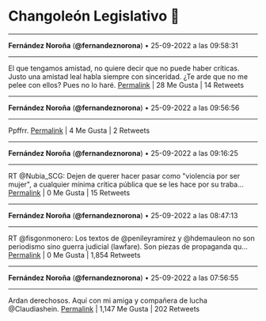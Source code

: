 # Changoleón Legislativo 🙈
*****
**Fernández Noroña** (**@fernandeznorona**) • 25-09-2022 a las 09:58:31
*****
El que tengamos amistad, no quiere decir que no puede haber críticas. Justo una amistad leal habla siempre con sinceridad. ¿Te arde que no me pelee con ellos? Pues no lo haré.
[Permalink](https://twitter.com/fernandeznorona/status/1574096019670806529) | 28 Me Gusta | 14 Retweets
*****
**Fernández Noroña** (**@fernandeznorona**) • 25-09-2022 a las 09:56:56
*****
Ppffrr.
[Permalink](https://twitter.com/fernandeznorona/status/1574095622092820481) | 4 Me Gusta | 2 Retweets
*****
**Fernández Noroña** (**@fernandeznorona**) • 25-09-2022 a las 09:16:25
*****
RT @Nubia_SCG: Dejen de querer hacer pasar como  "violencia por ser mujer", a cualquier mínima crítica pública que se les hace por su traba…
[Permalink](https://twitter.com/fernandeznorona/status/1574085426478190592) | 0 Me Gusta | 15 Retweets
*****
**Fernández Noroña** (**@fernandeznorona**) • 25-09-2022 a las 08:47:13
*****
RT @fisgonmonero: Los textos de @penileyramirez y @hdemauleon no son periodismo sino guerra judicial (lawfare). Son piezas de propaganda qu…
[Permalink](https://twitter.com/fernandeznorona/status/1574078078128721924) | 0 Me Gusta | 1,854 Retweets
*****
**Fernández Noroña** (**@fernandeznorona**) • 25-09-2022 a las 07:56:55
*****
Ardan derechosos.  Aquí con mi amiga y compañera de lucha ⁦@Claudiashein⁩.
[Permalink](https://twitter.com/fernandeznorona/status/1574065418880393218) | 1,147 Me Gusta | 202 Retweets